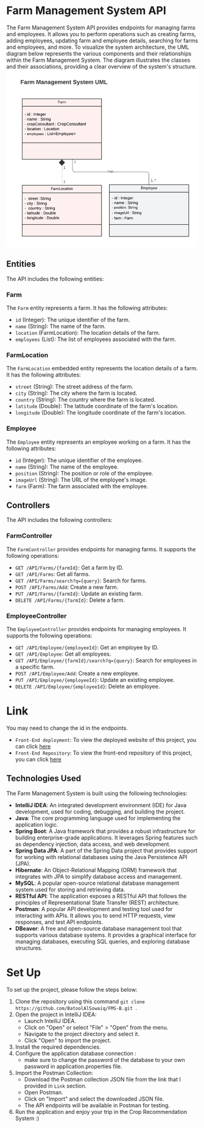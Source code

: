 # Farm Management System API
The Farm Management System API provides endpoints for managing farms and employees. It allows you to perform operations such as creating farms, adding employees, updating farm and employee details, searching for farms and employees, and more.
To visualize the system architecture, the UML diagram below represents the various components and their relationships within the Farm Management System. The diagram illustrates the classes and their associations, providing a clear overview of the system's structure.
![Farm Management System UML](https://github.com/BatoolAlSowaiq/FMS-B/blob/main/FMS-B.png)

## Entities
The API includes the following entities:

### Farm
The `Farm` entity represents a farm. It has the following attributes:
- `id` (Integer): The unique identifier of the farm.
- `name` (String): The name of the farm.
- `location` (FarmLocation): The location details of the farm.
- `employees` (List<Employee>): The list of employees associated with the farm.

### FarmLocation
The `FarmLocation` embedded entity represents the location details of a farm. It has the following attributes:
- `street` (String): The street address of the farm.
- `city` (String): The city where the farm is located.
- `country` (String): The country where the farm is located.
- `latitude` (Double): The latitude coordinate of the farm's location.
- `longitude` (Double): The longitude coordinate of the farm's location.
### Employee
The `Employee` entity represents an employee working on a farm. It has the following attributes:
- `id` (Integer): The unique identifier of the employee.
- `name` (String): The name of the employee.
- `position` (String): The position or role of the employee.
- `imageUrl` (String): The URL of the employee's image.
- `farm` (Farm): The farm associated with the employee.

## Controllers
The API includes the following controllers:

### FarmController
The `FarmController` provides endpoints for managing farms. It supports the following operations:
- `GET /API/Farms/{farmId}`: Get a farm by ID.
- `GET /API/Farms`: Get all farms.
- `GET /API/Farms/search?q={query}`: Search for farms.
- `POST /API/Farms/Add`: Create a new farm.
- `PUT /API/Farms/{farmId}`: Update an existing farm.
- `DELETE /API/Farms/{farmId}`: Delete a farm.
  
### EmployeeController
The `EmployeeController` provides endpoints for managing employees. It supports the following operations:
- `GET /API/Employee/{employeeId}`: Get an employee by ID.
- `GET /API/Employee`: Get all employees.
- `GET /API/Employee/{farmId}/search?q={query}`: Search for employees in a specific farm.
- `POST /API/Employee/Add`: Create a new employee.
- `PUT /API/Employee/{employeeId}`: Update an existing employee.
- `DELETE /API/Employee/{employeeId}`: Delete an employee.

# Link
You may need to change the id in the endpoints.
- `Front-End deployment`: To view the deployed website of this project, you can click [here](https://655e0698fd1a412cfa3e8539--sparkling-sunburst-7bec1c.netlify.app/)
- `Front-End Repository`: To view the front-end repository of this project, you can click [here](https://github.com/BatoolAlSowaiq/FMS-F.git)
## Technologies Used

The Farm Management System is built using the following technologies:

- **IntelliJ IDEA**: An integrated development environment (IDE) for Java development, used for coding, debugging, and building the project.
- **Java**: The core programming language used for implementing the application logic.
- **Spring Boot**: A Java framework that provides a robust infrastructure for building enterprise-grade applications. It leverages Spring features such as dependency injection, data access, and web development.
- **Spring Data JPA**: A part of the Spring Data project that provides support for working with relational databases using the Java Persistence API (JPA).
- **Hibernate**: An Object-Relational Mapping (ORM) framework that integrates with JPA to simplify database access and management.
- **MySQL**: A popular open-source relational database management system used for storing and retrieving data.
- **RESTful API**: The application exposes a RESTful API that follows the principles of Representational State Transfer (REST) architecture.
- **Postman**: A popular API development and testing tool used for interacting with APIs. It allows you to send HTTP requests, view responses, and test API endpoints.
- **DBeaver**: A free and open-source database management tool that supports various database systems. It provides a graphical interface for managing databases, executing SQL queries, and exploring database structures.


# Set Up 
To set up the project, please follow the steps below:

1. Clone the repository using this command `git clone https://github.com/BatoolAlSowaiq/FMS-B.git `.
2. Open the project in IntelliJ IDEA:
   - Launch IntelliJ IDEA.
   - Click on "Open" or select "File" > "Open" from the menu.
   - Navigate to the project directory and select it.
   - Click "Open" to import the project.
3. Install the required dependencies.
4. Configure the application database connection :
   - make sure to change the password of the database to your own password in application.properties file.
5. Import the Postman Collection:
   - Download the Postman collection JSON file from the link that I provided in `Link` section.
   - Open Postman.
   - Click on "Import" and select the downloaded JSON file.
   - The API endpoints will be available in Postman for testing.
6. Run the application and enjoy your trip in the Crop Recommendation System :)

